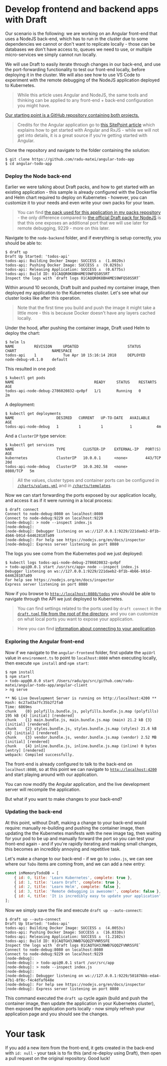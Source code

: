 # Develop frontend and backend apps with Draft

Our scenario is the following: we are working on an Angular front-end that uses a NodeJS back-end, which has to run in the cluster due to some dependencies we cannot or don't want to replicate locally - those can be databases we don't have access to, queues we need to use, or multiple micro-services we simply cannot run locally.

We will use Draft to easily iterate through changes in our back-end, and use the port-forwarding functionality to test our front-end locally, before deploying it in the cluster. We will also see how to use VS Code to experiment with the remote debugging of the NodeJS application deployed to Kubernetes.

> While this article uses Angular and NodeJS, the same tools and thinking can be applied to any front-end + back-end configuration you might have.

[Our starting point is a GitHub repository containing both projects.](https://github.com/radu-matei/angular-todo-app)

> Credits for the Angular application go to [this SitePoint article](https://www.sitepoint.com/angular-rxjs-create-api-service-rest-backend/) which explains how to get started with Angular and RxJS - while we will not get into details, it is a great source if you're getting started with Angular.

Clone the repository and navigate to the folder containing the solution:

```shell
$ git clone https://github.com/radu-matei/angular-todo-app
$ cd angular-todo-app
```

### Deploy the Node back-end


Earlier we were talking about Draft packs, and how to get started with an existing application - this sample is already configured with the Dockerfile and Helm chart required to deploy on Kubernetes - however, you can customize it to your needs and even write your own packs for your team.

> You can find [the pack used for this application in my packs repository](https://github.com/radu-matei/draft-packs/tree/master/packs/node-debug) - the only difference compared to [the official Draft pack for NodeJS](https://github.com/Azure/draft/tree/master/packs/javascript) is that this one exposes an additional port that we will use later for remote debugging, 9229 - more on this later.

Navigate to the `node-backend` folder, and if everything is setup correctly, you should be able to:

```shell
$ draft up
Draft Up Started: 'todos-api'
todos-api: Building Docker Image: SUCCESS ⚓  (1.0020s)
todos-api: Pushing Docker Image: SUCCESS ⚓  (9.0293s)
todos-api: Releasing Application: SUCCESS ⚓  (0.6775s)
todos-api: Build ID: 01CAQQR0K8BH4MES9WFQS0S5RT
Inspect the logs with `draft logs 01CAQQR0K8BH4MES9WFQS0S5RT`
```
Within around 10 seconds, Draft built and pushed my container image, then deployed my application to the Kubernetes cluster. Let's see what our cluster looks like after this operation.

> Note that the first time you build and push the image it might take a little more - this is because Docker doesn't have any layers cached locally.

Under the hood, after pushing the container image, Draft used Helm to deploy the chart:
```shell
$ helm ls
NAME         REVISION     UPDATED                      STATUS       CHART                NAMESPACE
todos-api    1            Tue Apr 10 15:16:14 2018     DEPLOYED     node-debug-v0.1.0    default
```

This resulted in one pod:

```shell
$ kubectl get pods
NAME                                    READY     STATUS    RESTARTS   AGE
todos-api-node-debug-2786020832-qv0pf   1/1       Running   0          2m
```

A deployment:

```shell
$ kubectl get deployments
NAME                   DESIRED   CURRENT   UP-TO-DATE   AVAILABLE   AGE
todos-api-node-debug   1         1         1            1           4m
```
And a `ClusterIP` type service:

```shell
$ kubectl get services
NAME                   TYPE        CLUSTER-IP    EXTERNAL-IP   PORT(S)    AGE
kubernetes             ClusterIP   10.0.0.1      <none>        443/TCP    20d
todos-api-node-debug   ClusterIP   10.0.202.58   <none>        8080/TCP   5m
```

> All the values, cluster types and container ports can be configured in [`/charts/values.yml`](https://github.com/radu-matei/angular-todo-app/blob/draft-app/node-backend/charts/node-debug/values.yaml) and in [`/charts/templates`](https://github.com/radu-matei/angular-todo-app/tree/draft-app/node-backend/charts/node-debug/templates).

Now we can start forwarding the ports exposed by our application locally, and access it as if it were running in a local process:

```shell
$ draft connect
Connect to node-debug:8080 on localhost:8080
Connect to node-debug:9229 on localhost:9229
[node-debug]: > node --inspect index.js
[node-debug]:
[node-debug]: Debugger listening on ws://127.0.0.1:9229/221daeb2-8f1b-4b66-b91d-644628107a09
[node-debug]: For help see https://nodejs.org/en/docs/inspector
[node-debug]: Express server listening on port 8080
```
The logs you see come from the Kubernetes pod we just deployed:

```shell
$ kubectl logs todos-api-node-debug-2786020832-qv0pf
> todo-api@0.0.1 start /usr/src/app> node --inspect index.js
Debugger listening on ws://127.0.0.1:9229/221daeb2-8f1b-4b66-b91d-644628107a09
For help see https://nodejs.org/en/docs/inspector
Express server listening on port 8080
```


Now if you browse to [`http://localhost:8080/todos`](http://localhost:8080/todos) you should be able to navigate through the API we just deployed to Kubernetes.


> You can find settings related to the ports used by `draft connect` in the [`draft.toml` file from the root of the directory](https://github.com/radu-matei/angular-todo-app/blob/draft-app/node-backend/draft.toml), and you can customize on what local ports you want to expose your application.

> Here you can find [information about connecting to your application](https://github.com/Azure/draft/blob/master/docs/reference/dep-007.md).

### Exploring the Angular front-end

Now if we navigate to the `angular-frontend` folder, first update the `apiUrl` value in `environment.ts` to point to `localhost:8080` when executing locally, then execute `npm install` and `npm start`:

```shell
$ npm install
$ npm start
> todo-app@0.0.0 start /Users/radu/go/src/github.com/radu-matei/angular-todo-app/angular-client
> ng serve

** NG Live Development Server is running on http://localhost:4200 **
Hash: 6c27ad3a7fc35b2f2fa0
Time: 6869ms
chunk    {0} polyfills.bundle.js, polyfills.bundle.js.map (polyfills) 195 kB {4} [initial] [rendered]
chunk    {1} main.bundle.js, main.bundle.js.map (main) 21.2 kB {3} [initial] [rendered]
chunk    {2} styles.bundle.js, styles.bundle.js.map (styles) 21.6 kB {4} [initial] [rendered]
chunk    {3} vendor.bundle.js, vendor.bundle.js.map (vendor) 2.52 MB [initial] [rendered]
chunk    {4} inline.bundle.js, inline.bundle.js.map (inline) 0 bytes [entry] [rendered]
webpack: Compiled successfully.
```

The front-end is already configured to talk to the back-end on `localhost:8080`, so at this point we can navigate to [`http://localhost:4200`](http://localhost:4200) and start playing around with our application.


You can now modify the Angular application, and the live development server will recompile the application.

But what if you want to make changes to your back-end?

### Updating the back-end

At this point, without Draft, making a change to your back-end would require: manually re-building and pushing the container image, then updating the the Kubernetes manifests with the new image tag, then waiting for your pod to be up and manually forward the port so you can test your front-end again - and if you're rapidly iterating and making small changes, this becomes an incredibly annoying and repetitive task.

Let's make a change to our back-end - if we go to `index.js`, we can see where our `ToDo` items are coming from, and we can add a new entry:

```javascript
const inMemoryTodoDB = [
    { id: 0, title: 'Learn Kubernetes', complete: true },
    { id: 1, title: 'Learn Draft', complete: true },
    { id: 2, title: 'Learn Helm', complete: false },
    { id: 3, title: 'Remote debugging is awesome!', complete: false },
    { id: 4, title: 'It is incredibly easy to update your application', complete: true },
];
```

Now we simply save the file and execute `draft up --auto-connect`:

```shell
$ draft up --auto-connect
Draft Up Started: 'todos-api'
todos-api: Building Docker Image: SUCCESS ⚓  (4.0053s)
todos-api: Pushing Docker Image: SUCCESS ⚓  (16.0338s)
todos-api: Releasing Application: SUCCESS ⚓  (1.2102s)
todos-api: Build ID: 01CAQTGH3JNWB7GQQZFVNR5SFE
Inspect the logs with `draft logs 01CAQTGH3JNWB7GQQZFVNR5SFE`
Connect to node-debug:8080 on localhost:8080
Connect to node-debug:9229 on localhost:9229
[node-debug]:
[node-debug]: > todo-api@0.0.1 start /usr/src/app
[node-debug]: > node --inspect index.js
[node-debug]:
[node-debug]: Debugger listening on ws://127.0.0.1:9229/501876bb-eda4-47b1-8f8c-f4c4dfaf648e
[node-debug]: For help see https://nodejs.org/en/docs/inspector
[node-debug]: Express server listening on port 8080
```

This command executed the `draft up` cycle again (build and push the container image, then update the application in your Kubernetes cluster), then exposed the application ports locally - now simply refresh your application page and you should see the changes.

# Your task

If you add a new item from the front-end, it gets created in the back-end with `id: null` - your task is to fix this (and re-deploy using Draft), then open a pull request on the original repository. Good luck!
